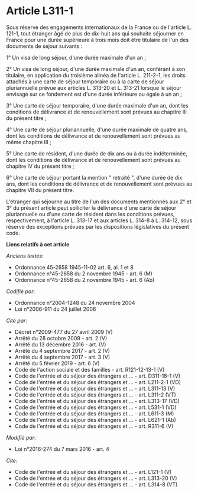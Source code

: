 # Article L311-1

Sous réserve des engagements internationaux de la France ou de l'article L. 121-1, tout étranger âgé de plus de dix-huit ans
qui souhaite séjourner en France pour une durée supérieure à trois mois doit être titulaire de l'un des documents de séjour
suivants : 

1° Un visa de long séjour, d'une durée maximale d'un an ; 

2° Un visa de long séjour, d'une durée maximale d'un an, conférant à son titulaire, en application du troisième alinéa de
l'article L. 211-2-1, les droits attachés à une carte de séjour temporaire ou à la carte de séjour pluriannuelle prévue aux
articles L. 313-20 et L. 313-21 lorsque le séjour envisagé sur ce fondement est d'une durée inférieure ou égale à un an ; 

3° Une carte de séjour temporaire, d'une durée maximale d'un an, dont les conditions de délivrance et de renouvellement sont
prévues au chapitre III du présent titre ; 

4° Une carte de séjour pluriannuelle, d'une durée maximale de quatre ans, dont les conditions de délivrance et de
renouvellement sont prévues au même chapitre III ; 

5° Une carte de résident, d'une durée de dix ans ou à durée indéterminée, dont les conditions de délivrance et de
renouvellement sont prévues au chapitre IV du présent titre ; 

6° Une carte de séjour portant la mention " retraité ", d'une durée de dix ans, dont les conditions de délivrance et de
renouvellement sont prévues au chapitre VII du présent titre. 

L'étranger qui séjourne au titre de l'un des documents mentionnés aux 2° et 3° du présent article peut solliciter la
délivrance d'une carte de séjour pluriannuelle ou d'une carte de résident dans les conditions prévues, respectivement, à
l'article L. 313-17 et aux articles L. 314-8 à L. 314-12, sous réserve des exceptions prévues par les dispositions
législatives du présent code.

**Liens relatifs à cet article**

_Anciens textes_:

  - Ordonnance 45-2658 1945-11-02 art. 6, al. 1 et 8
  - Ordonnance n°45-2658 du 2 novembre 1945 - art. 6 (M)
  - Ordonnance n°45-2658 du 2 novembre 1945 - art. 6 (Ab)

_Codifié par_:

  - Ordonnance n°2004-1248 du 24 novembre 2004
  - Loi n°2006-911 du 24 juillet 2006

_Cité par_:

  - Décret n°2009-477 du 27 avril 2009 (V)
  - Arrêté du 28 octobre 2009 - art. 2 (V)
  - Arrêté du 13 décembre 2016 - art. (V)
  - Arrêté du 4 septembre 2017 - art. 2 (V)
  - Arrêté du 4 septembre 2017 - art. 3 (V)
  - Arrêté du 5 février 2019 - art. 6 (V)
  - Code de l'action sociale et des familles - art. R121-12-13-1 (V)
  - Code de l'entrée et du séjour des étrangers et ... - art. D311-18-1 (V)
  - Code de l'entrée et du séjour des étrangers et ... - art. L211-2-1 (VD)
  - Code de l'entrée et du séjour des étrangers et ... - art. L311-13 (V)
  - Code de l'entrée et du séjour des étrangers et ... - art. L311-2 (VT)
  - Code de l'entrée et du séjour des étrangers et ... - art. L313-17 (VD)
  - Code de l'entrée et du séjour des étrangers et ... - art. L531-1 (VD)
  - Code de l'entrée et du séjour des étrangers et ... - art. L611-3 (M)
  - Code de l'entrée et du séjour des étrangers et ... - art. L621-1 (Ab)
  - Code de l'entrée et du séjour des étrangers et ... - art. R311-6 (V)

_Modifié par_:

  - Loi n°2016-274 du 7 mars 2016 - art. 4

_Cite_:

  - Code de l'entrée et du séjour des étrangers et ... - art. L121-1 (V)
  - Code de l'entrée et du séjour des étrangers et ... - art. L313-20 (V)
  - Code de l'entrée et du séjour des étrangers et ... - art. L314-8 (VT)
